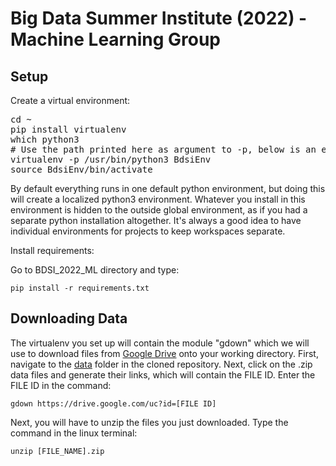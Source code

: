 # Big Data Summer Institute (2022) - Machine Learning Group

## Setup

Create a virtual environment:

<pre>
cd ~
pip install virtualenv
which python3
# Use the path printed here as argument to -p, below is an example
virtualenv -p /usr/bin/python3 BdsiEnv
source BdsiEnv/bin/activate
</pre>

By default everything runs in one default python environment,
but doing this will create a localized python3 environment. Whatever you install
in this environment is hidden to the outside global environment, as if you had
a separate python installation altogether. It's always a good idea
to have individual environments for projects to keep workspaces separate.

Install requirements:

Go to BDSI_2022_ML directory and type:

`pip install -r requirements.txt`

## Downloading Data

The virtualenv you set up will contain the module "gdown" which we will use to download files from [Google Drive](https://drive.google.com/drive/folders/1Y-p0NUCtyVz4pKVxgyB8IQWubjOED497?usp=sharing) onto your working directory. First, navigate to the [data](https://github.com/comp-hci-lab/BDSI_2022_ML/tree/main/data) folder in the cloned repository. Next, click on the .zip data files and generate their links, which will contain the FILE ID. Enter the FILE ID in the command:

`gdown https://drive.google.com/uc?id=[FILE ID]`

Next, you will have to unzip the files you just downloaded. Type the command in the linux terminal:

`unzip [FILE_NAME].zip `



